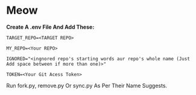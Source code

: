 # Meow
**Create A .env File And Add These:**

```TARGET_REPO=<TARGET REPO>```

```MY_REPO=<Your REPO>```

```IGNORED="<ingnored repo's starting words aur repo's whole name (Just Add space between if more than one)>"```

```TOKEN=<Your Git Acess Token>```

Run fork.py, remove.py Or sync.py As Per Their Name Suggests.
